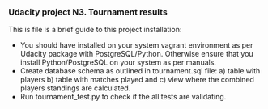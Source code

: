 ### Udacity project N3. Tournament results

This is file is a brief guide to this project installation:

 - You should have installed on your system vagrant environment as per Udacity package with PostgreSQL/Python. Otherwise ensure that you install Python/PostgreSQL on your system as per manuals.
 - Create database schema as outlined in tournament.sql file:
a) table with players b) table with matches played and c) view where the combined players standings are calculated.
- Run tournament_test.py to check if the all tests are validating.



